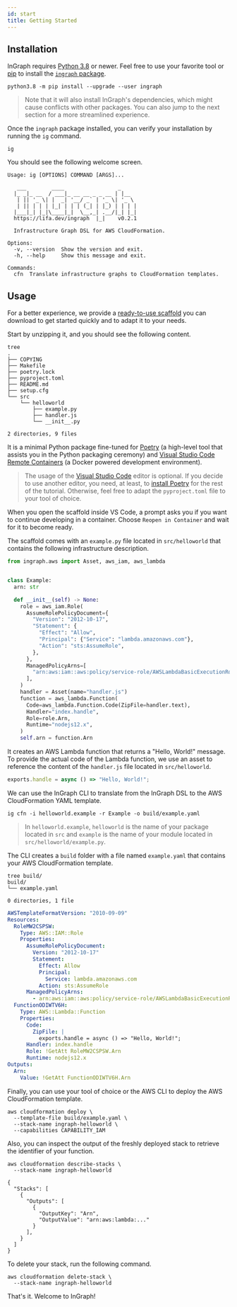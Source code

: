 ```yaml
---
id: start
title: Getting Started
---
```


## Installation

InGraph requires [Python 3.8][python] or newer. Feel free to use your
favorite tool or [pip][pip] to install the [`ingraph` package][pypi].

```
python3.8 -m pip install --upgrade --user ingraph
```

> Note that it will also install InGraph's dependencies, which might
> cause conflicts with other packages. You can also jump to the next
> section for a more streamlined experience.

Once the `ingraph` package installed, you can verify your installation
by running the `ig` command.

```
ig
```

You should see the following welcome screen.

```
Usage: ig [OPTIONS] COMMAND [ARGS]...

   ___        ____                 _
  |_ _|_ __  / ___|_ __ __ _ _ __ | |__
   | || '_ \| |  _| '__/ _` | '_ \| '_ \
   | || | | | |_| | | | (_| | |_) | | | |
  |___|_| |_|\____|_|  \__,_| .__/|_| |_|
  https://lifa.dev/ingraph  |_|    v0.2.1

  Infrastructure Graph DSL for AWS CloudFormation.

Options:
  -v, --version  Show the version and exit.
  -h, --help     Show this message and exit.

Commands:
  cfn  Translate infrastructure graphs to CloudFormation templates.
```

## Usage

For a better experience, we provide a [ready-to-use scaffold][scaffold]
you can download to get started quickly and to adapt it to your needs.

Start by unzipping it, and you should see the following content.

```
tree
.
├── COPYING
├── Makefile
├── poetry.lock
├── pyproject.toml
├── README.md
├── setup.cfg
└── src
    └── helloworld
        ├── example.py
        ├── handler.js
        └── __init__.py

2 directories, 9 files
```

It is a minimal Python package fine-tuned for [Poetry][poetry] (a
high-level tool that assists you in the Python packaging ceremony) and
[Visual Studio Code Remote Containers][remotedev] (a Docker powered
development environment).

> The usage of the [Visual Studio Code][vscode] editor is optional.
> If you decide to use another editor, you need, at least, to
> [install Poetry][poetrydoc] for the rest of the tutorial. Otherwise,
> feel free to adapt the `pyproject.toml` file to your tool of choice.

When you open the scaffold inside VS Code, a prompt asks you if you
want to continue developing in a container. Choose `Reopen in Container`
and wait for it to become ready.

The scaffold comes with an `example.py` file located in `src/helloworld`
that contains the following infrastructure description.

```python
from ingraph.aws import Asset, aws_iam, aws_lambda


class Example:
  arn: str

  def __init__(self) -> None:
    role = aws_iam.Role(
      AssumeRolePolicyDocument={
        "Version": "2012-10-17",
        "Statement": {
          "Effect": "Allow",
          "Principal": {"Service": "lambda.amazonaws.com"},
          "Action": "sts:AssumeRole",
        },
      },
      ManagedPolicyArns=[
        "arn:aws:iam::aws:policy/service-role/AWSLambdaBasicExecutionRole"
      ],
    )
    handler = Asset(name="handler.js")
    function = aws_lambda.Function(
      Code=aws_lambda.Function.Code(ZipFile=handler.text),
      Handler="index.handle",
      Role=role.Arn,
      Runtime="nodejs12.x",
    )
    self.arn = function.Arn
```

It creates an AWS Lambda function that returns a "Hello, World!"
message. To provide the actual code of the Lambda function, we use an
asset to reference the content of the `handler.js` file located in
`src/helloworld`.

```js
exports.handle = async () => "Hello, World!";
```

We can use the InGraph CLI to translate from the InGraph DSL to the
AWS CloudFormation YAML template.

```
ig cfn -i helloworld.example -r Example -o build/example.yaml
```

> In `helloworld.example`, `helloworld` is the name of your package
> located in `src` and `example` is the name of your module located in
> `src/helloworld/example.py`.

The CLI creates a `build` folder with a file named `example.yaml` that
contains your AWS CloudFormation template.

```
tree build/
build/
└── example.yaml

0 directories, 1 file
```

```yaml
AWSTemplateFormatVersion: "2010-09-09"
Resources:
  RoleMW2CSPSW:
    Type: AWS::IAM::Role
    Properties:
      AssumeRolePolicyDocument:
        Version: "2012-10-17"
        Statement:
          Effect: Allow
          Principal:
            Service: lambda.amazonaws.com
          Action: sts:AssumeRole
      ManagedPolicyArns:
        - arn:aws:iam::aws:policy/service-role/AWSLambdaBasicExecutionRole
  FunctionODIWTV6H:
    Type: AWS::Lambda::Function
    Properties:
      Code:
        ZipFile: |
          exports.handle = async () => "Hello, World!";
      Handler: index.handle
      Role: !GetAtt RoleMW2CSPSW.Arn
      Runtime: nodejs12.x
Outputs:
  Arn:
    Value: !GetAtt FunctionODIWTV6H.Arn
```

Finally, you can use your tool of choice or the AWS CLI to deploy the
AWS CloudFormation template.

```
aws cloudformation deploy \
  --template-file build/example.yaml \
  --stack-name ingraph-helloworld \
  --capabilities CAPABILITY_IAM
```

Also, you can inspect the output of the freshly deployed stack to
retrieve the identifier of your function.

```
aws cloudformation describe-stacks \
  --stack-name ingraph-helloworld
```

```
{
  "Stacks": [
    {
      "Outputs": [
        {
          "OutputKey": "Arn",
          "OutputValue": "arn:aws:lambda:..."
        }
      ],
    }
  ]
}
```

To delete your stack, run the following command.

```
aws cloudformation delete-stack \
  --stack-name ingraph-helloworld
```

That's it. Welcome to InGraph!

[python]: https://www.python.org/downloads/
[pip]: https://pip.pypa.io/en/stable/
[pypi]: https://pypi.org/project/ingraph
[poetry]: https://python-poetry.org/
[poetrydoc]: https://python-poetry.org/docs/
[vscode]: https://code.visualstudio.com/
[remotedev]: https://code.visualstudio.com/docs/remote/containers
[scaffold]: https://github.com/lifadev/ingraph/releases/download/v0.2.1/ingraph-helloworld.zip
